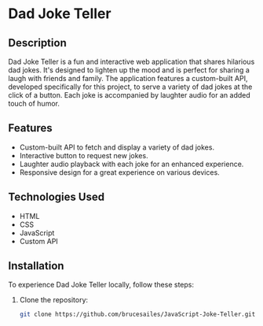 # Dad Joke Teller

## Description
Dad Joke Teller is a fun and interactive web application that shares hilarious dad jokes. It's designed to lighten up the mood and is perfect for sharing a laugh with friends and family. The application features a custom-built API, developed specifically for this project, to serve a variety of dad jokes at the click of a button. Each joke is accompanied by laughter audio for an added touch of humor.

## Features
- Custom-built API to fetch and display a variety of dad jokes.
- Interactive button to request new jokes.
- Laughter audio playback with each joke for an enhanced experience.
- Responsive design for a great experience on various devices.

## Technologies Used
- HTML
- CSS
- JavaScript
- Custom API

## Installation
To experience Dad Joke Teller locally, follow these steps:

1. Clone the repository:
   ```bash
   git clone https://github.com/brucesailes/JavaScript-Joke-Teller.git
